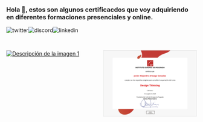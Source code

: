 ### Hola 👋, estos son algunos certificacdos que voy adquiriendo en diferentes formaciones presenciales y online.
<p>
<a href="https://twitter.com/Javier_Argo" target="_blank">
   <img align="left" alt="twitter" src="https://img.shields.io/badge/Twitter-1DA1F2?style=for-the-badge&logo=twitter&logoColor=white" />
</a>&nbsp;&nbsp;

<a href="https://discordapp.com/users/JavierArgo#5553" target="_blank">
   <img align="left" alt="discord" src="https://img.shields.io/badge/Discord-7289DA?style=for-the-badge&logo=discord&logoColor=white" />
</a>&nbsp;&nbsp;

<a href="https://www.linkedin.com/in/javierargo/" target="_blank">
   <img align="left" alt="linkedin" src="https://img.shields.io/badge/LinkedIn-0077B5?style=for-the-badge&logo=linkedin&logoColor=white" />
</a>
<p/>

<br/>

<div class="gallery-certificados-javier-arteaga" style="display: grid;
    grid-template-columns: repeat(auto-fit, minmax(200px, 1fr));
    grid-gap: 10px;">
  <a href="https://github.com/javierstamina/scrum/blob/master/SPFC%20Certiprof%202023.pdf" target="_blank">
    <img src="https://github.com/javierstamina/Certificados/blob/master/img/Compra%20program%C3%A1tica%20de%20medios%20Publicidad%20online%20en%20tiempo%20real.jpg" alt="Descripción de la imagen 1" style="width: 250px;
    height: auto;">
  </a>
  <a href="https://github.com/javierstamina/scrum/blob/master/Scrum%20Foundation%20Professional%20Certificate.pdf" target="_blank">
    <img src="https://github.com/javierstamina/Certificados/blob/master/img/Design%20Thinking.jpg" alt="Descripción de la imagen 2" style="width: 250px;
    height: auto;">
  </a>

  <!-- Agrega más imágenes aquí -->
</div>
